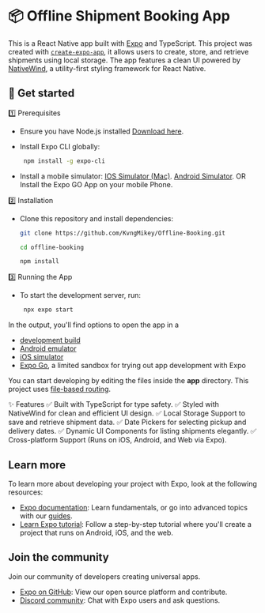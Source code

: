 # 📦 Offline Shipment Booking App

This is a React Native app built with [Expo](https://expo.dev) and TypeScript. This project was created with [`create-expo-app`](https://www.npmjs.com/package/create-expo-app), it allows users to create, store, and retrieve shipments using local storage. 
The app features a clean UI powered by [NativeWind](https://www.nativewind.dev/), a utility-first styling framework for React Native.

## 🚀 Get started

1️⃣ Prerequisites
* Ensure you have Node.js installed [Download here](https://nodejs.org/en).
* Install Expo CLI globally:

  ```bash
   npm install -g expo-cli
   ```
* Install a mobile simulator:
   [IOS Simulator (Mac)](https://docs.expo.dev/workflow/ios-simulator/).
   [Android Simulator](https://docs.expo.dev/workflow/android-studio-emulator/).
         OR
   Install the Expo GO App on your mobile Phone.

2️⃣ Installation
* Clone this repository and install dependencies:

   ```bash
   git clone https://github.com/KvngMikey/Offline-Booking.git
   ```

   ```bash
   cd offline-booking
   ```

   ```bash
   npm install
   ```

3️⃣ Running the App
* To start the development server, run:

   ```bash
    npx expo start
   ```

In the output, you'll find options to open the app in a

- [development build](https://docs.expo.dev/develop/development-builds/introduction/)
- [Android emulator](https://docs.expo.dev/workflow/android-studio-emulator/)
- [iOS simulator](https://docs.expo.dev/workflow/ios-simulator/)
- [Expo Go](https://expo.dev/go), a limited sandbox for trying out app development with Expo

You can start developing by editing the files inside the **app** directory. This project uses [file-based routing](https://docs.expo.dev/router/introduction).

✨ Features
✅ Built with TypeScript for type safety.
✅ Styled with NativeWind for clean and efficient UI design.
✅ Local Storage Support to save and retrieve shipment data.
✅ Date Pickers for selecting pickup and delivery dates.
✅ Dynamic UI Components for listing shipments elegantly.
✅ Cross-platform Support (Runs on iOS, Android, and Web via Expo).

## Learn more

To learn more about developing your project with Expo, look at the following resources:

- [Expo documentation](https://docs.expo.dev/): Learn fundamentals, or go into advanced topics with our [guides](https://docs.expo.dev/guides).
- [Learn Expo tutorial](https://docs.expo.dev/tutorial/introduction/): Follow a step-by-step tutorial where you'll create a project that runs on Android, iOS, and the web.

## Join the community

Join our community of developers creating universal apps.

- [Expo on GitHub](https://github.com/expo/expo): View our open source platform and contribute.
- [Discord community](https://chat.expo.dev): Chat with Expo users and ask questions.
